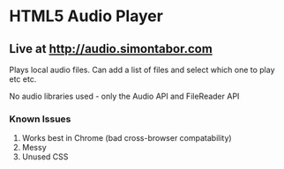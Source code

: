 # HTML5 Audio Player	
## Live at http://audio.simontabor.com

Plays local audio files. Can add a list of files and select which one to play etc etc.

No audio libraries used - only the Audio API and FileReader API

### Known Issues

1. Works best in Chrome (bad cross-browser compatability)
2. Messy
3. Unused CSS